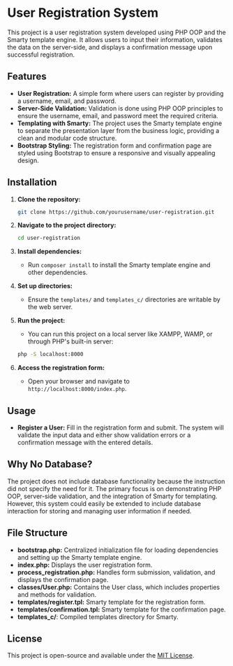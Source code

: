 # User Registration System

This project is a user registration system developed using PHP OOP and the Smarty template engine. It allows users to input their information, validates the data on the server-side, and displays a confirmation message upon successful registration.

## Features

- **User Registration:** A simple form where users can register by providing a username, email, and password.
- **Server-Side Validation:** Validation is done using PHP OOP principles to ensure the username, email, and password meet the required criteria.
- **Templating with Smarty:** The project uses the Smarty template engine to separate the presentation layer from the business logic, providing a clean and modular code structure.
- **Bootstrap Styling:** The registration form and confirmation page are styled using Bootstrap to ensure a responsive and visually appealing design.

## Installation

1. **Clone the repository:**
    ```bash
    git clone https://github.com/yourusername/user-registration.git
    ```
2. **Navigate to the project directory:**
    ```bash
    cd user-registration
    ```
3. **Install dependencies:**
    - Run `composer install` to install the Smarty template engine and other dependencies.
    
4. **Set up directories:**
    - Ensure the `templates/` and `templates_c/` directories are writable by the web server.

5. **Run the project:**
    - You can run this project on a local server like XAMPP, WAMP, or through PHP's built-in server:
    ```bash
    php -S localhost:8000
    ```

6. **Access the registration form:**
    - Open your browser and navigate to `http://localhost:8000/index.php`.

## Usage

- **Register a User:** Fill in the registration form and submit. The system will validate the input data and either show validation errors or a confirmation message with the entered details.

## Why No Database?

The project does not include database functionality because the instruction did not specify the need for it. The primary focus is on demonstrating PHP OOP, server-side validation, and the integration of Smarty for templating. However, this system could easily be extended to include database interaction for storing and managing user information if needed.

## File Structure

- **bootstrap.php:** Centralized initialization file for loading dependencies and setting up the Smarty template engine.
- **index.php:** Displays the user registration form.
- **process_registration.php:** Handles form submission, validation, and displays the confirmation page.
- **classes/User.php:** Contains the User class, which includes properties and methods for validation.
- **templates/register.tpl:** Smarty template for the registration form.
- **templates/confirmation.tpl:** Smarty template for the confirmation page.
- **templates_c/**: Compiled templates directory for Smarty.

## License

This project is open-source and available under the [MIT License](LICENSE).

